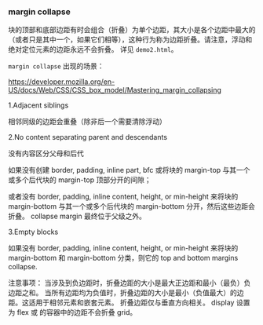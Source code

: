 ### margin collapse

块的顶部和底部边距有时会组合（折叠）为单个边距，其大小是各个边距中最大的（或者只是其中一个，如果它们相等），这种行为称为边距折叠。请注意，浮动和绝对定位元素的边距永远不会折叠。
详见 `demo2.html`。

`margin collapse` 出现的场景：

https://developer.mozilla.org/en-US/docs/Web/CSS/CSS_box_model/Mastering_margin_collapsing

1.Adjacent siblings

相邻同级的边距会重叠（除非后一个需要清除浮动）

2.No content separating parent and descendants

没有内容区分父母和后代

如果没有创建 border, padding, inline part, bfc 或将块的 margin-top 与其一个或多个后代块的 margin-top 顶部分开的间隙；

或者没有 border, padding, inline content, height, or min-height 来将块的 margin-bottom 与其一个或多个后代块的 margin-bottom 分开，然后这些边距会折叠。 collapse margin 最终位于父级之外。

3.Empty blocks

如果没有 border, padding, inline content, height, or min-height 来将块的 margin-bottom 和 margin-bottom 分类，则它的 top and bottom margins collapse.

注意事项：
当涉及到负边距时，折叠边距的大小是最大正边距和最小（最负）负边距之和。
当所有边距均为负值时，折叠边距的大小是最小（负值最大）的边距。这适用于相邻元素和嵌套元素。
折叠边距仅与垂直方向相关。
display 设置为 flex 或 的容器中的边距不会折叠 grid。
